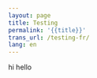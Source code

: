 ```yaml
---
layout: page
title: Testing
permalink: '{{title}}'
trans_url: /testing-fr/
lang: en
---
```

hi hello